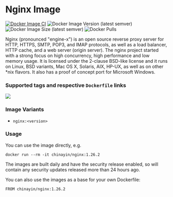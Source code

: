 # Nginx Image

[![Docker Image CI](https://github.com/chinayin-docker/nginx/actions/workflows/ci.yml/badge.svg?event=schedule)](https://github.com/chinayin-docker/nginx/actions/workflows/ci.yml)
![Docker Image Version (latest semver)](https://img.shields.io/docker/v/chinayin/nginx?sort=semver)
![Docker Image Size (latest semver)](https://img.shields.io/docker/image-size/chinayin/nginx?sort=semver)
![Docker Pulls](https://img.shields.io/docker/pulls/chinayin/nginx)

Nginx (pronounced "engine-x") is an open source reverse proxy server for HTTP, HTTPS, SMTP, POP3, and IMAP protocols, as
well as a load balancer, HTTP cache, and a web server (origin server). The nginx project started with a strong focus on
high concurrency, high performance and low memory usage. It is licensed under the 2-clause BSD-like license and it runs
on Linux, BSD variants, Mac OS X, Solaris, AIX, HP-UX, as well as on other *nix flavors. It also has a proof of concept
port for Microsoft Windows.

### Supported tags and respective `Dockerfile` links

![](https://img.shields.io/docker/v/chinayin/nginx/1.22)

### Image Variants

- `nginx:<version>`

### Usage

You can use the image directly, e.g.

```
docker run --rm -it chinayin/nginx:1.26.2
```

The images are built daily and have the security release enabled, so will contain any security updates released more
than 24 hours ago.

You can also use the images as a base for your own Dockerfile:

```
FROM chinayin/nginx:1.26.2
```
